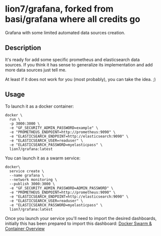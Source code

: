 # lion7/grafana, forked from basi/grafana where all credits go

Grafana with some limited automated data sources creation.

## Description

It's ready for add some specific prometheus and elasticsearch data sources. If you think it has sense to generalize its implementation
and add more data sources just tell me.

At least if it does not work for you (most probably), you can take the idea. ;)

## Usage

To launch it as a docker container:

```
docker \
  run \
  -p 3000:3000 \
  -e "GF_SECURITY_ADMIN_PASSWORD=example" \
  -e "PROMETHEUS_ENDPOINT=http://prometheus:9090" \
  -e "ELASTICSEARCH_ENDPOINT=http://elasticsearch:9090" \
  -e "ELASTICSEARCH_USER=readuser" \
  -e "ELASTICSEARCH_PASSWORD=myelasticpass" \
  lion7/grafana:latest
```

You can launch it as a swarm service:

```
docker\
  service create \
  --name grafana \
  --network monitoring \
  --publish 3000:3000 \
  -e "GF_SECURITY_ADMIN_PASSWORD=ADMIN_PASSWORD" \
  -e "PROMETHEUS_ENDPOINT=http://prometheus:9090" \
  -e "ELASTICSEARCH_ENDPOINT=http://elasticsearch:9090" \
  -e "ELASTICSEARCH_USER=readuser" \
  -e "ELASTICSEARCH_PASSWORD=myelasticpass" \
  lion7/grafana:latest

```

Once you launch your service you'll need to import the desired dashboards, initially this has been prepared to import
this dashboard: [Docker Swarm & Container Overview](https://grafana.net/dashboards/609)
